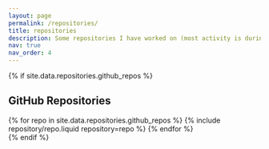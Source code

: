 ```yaml
---
layout: page
permalink: /repositories/
title: repositories
description: Some repositories I have worked on (most activity is during my undergrad days, new code is on enterprise git.corp)
nav: true
nav_order: 4
---
```





{% if site.data.repositories.github_repos %}

## GitHub Repositories

<div class="repositories d-flex flex-wrap flex-md-row flex-column justify-content-between align-items-center">
  {% for repo in site.data.repositories.github_repos %}
    {% include repository/repo.liquid repository=repo %}
  {% endfor %}
</div>
{% endif %}
